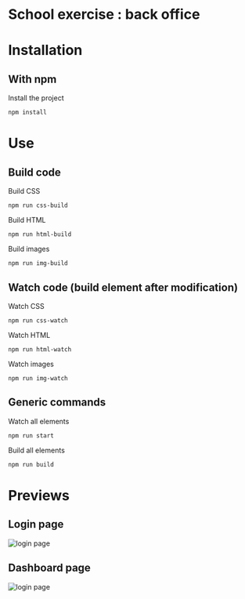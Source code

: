 # School exercise : back office

# Installation

## With npm
Install the project
```terminal
npm install
```

# Use
## Build code
Build CSS
```terminal
npm run css-build
```
Build HTML
```terminal
npm run html-build
```
Build images
```terminal
npm run img-build
```

## Watch code (build element after modification)
Watch CSS
```terminal
npm run css-watch
```
Watch HTML
```terminal
npm run html-watch
```
Watch images
```terminal
npm run img-watch
```

## Generic commands
Watch all elements
```terminal
npm run start
```
Build all elements
```terminal
npm run build
```

# Previews
## Login page
![login page](https://i.imgur.com/BbsRVxh.jpg)
## Dashboard page
![login page](https://i.imgur.com/AGszHdC.png)
